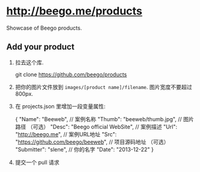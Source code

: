 # http://beego.me/products

Showcase of Beego products.

## Add your product

1. 拉去这个库.

    git clone https://github.com/beego/products

2. 把你的图片文件放到 `images/[product name]/filename`. 图片宽度不要超过 800px.

3. 在 projects.json 里增加一段变量属性:

	{
		"Name": "Beeweb", // 案例名称
		"Thumb": "beeweb/thumb.jpg", // 图片路径 （可选）
		"Desc": "Beego official WebSite", // 案例描述
		"Url": "http://beego.me", // 案例URL地址
		"Src": "https://github.com/beego/beeweb", // 项目源码地址 （可选）
		"Submitter": "slene", // 你的名字
		"Date": "2013-12-22"
	}

4. 提交一个 pull 请求
